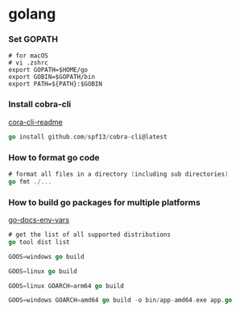 # golang

### Set GOPATH

```
# for macOS
# vi .zshrc
export GOPATH=$HOME/go
export GOBIN=$GOPATH/bin
export PATH=${PATH}:$GOBIN
```

### Install cobra-cli

[cora-cli-readme](https://github.com/spf13/cobra-cli/blob/main/README.md)

```go
go install github.com/spf13/cobra-cli@latest
```

### How to format go code 

```go
# format all files in a directory (including sub directories)
go fmt ./...
```

### How to build go packages for multiple platforms

[go-docs-env-vars](https://golang.org/doc/install/source#environment)

```go
# get the list of all supported distributions
go tool dist list

GOOS=windows go build

GOOS=linux go build

GOOS=linux GOARCH=arm64 go build

GOOS=windows GOARCH=amd64 go build -o bin/app-amd64.exe app.go
```

